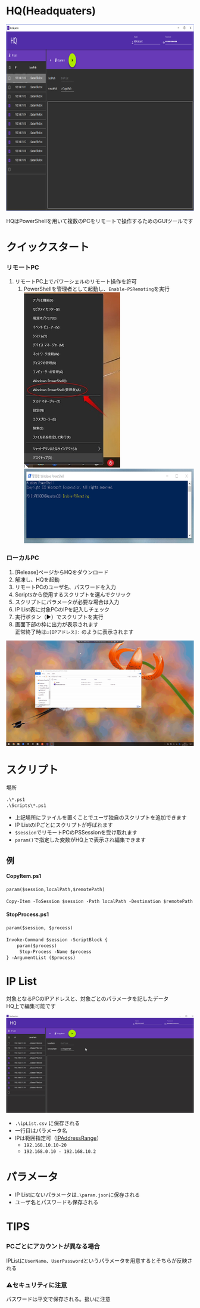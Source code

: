 # HQ(Headquaters)

<img src="Documents/top.png" height="500"/> 

HQはPowerShellを用いて複数のPCをリモートで操作するためのGUIツールです  


# クイックスタート
### リモートPC
1. リモートPC上でパワーシェルのリモート操作を許可
   1. PowerShellを管理者として起動し、`Enable-PSRemoting`を実行  
        <img src="Documents/psadmin.jpg" />
        <img src="Documents/enablePSRemoting.png" height="200"/>


### ローカルPC
1. [Release]ページからHQをダウンロード
1. 解凍し、HQを起動
1. リモートPCのユーザ名、パスワードを入力
1. Scriptsから使用するスクリプトを選んでクリック
1. スクリプトにパラメータが必要な場合は入力
1. IP List表に対象PCのIPを記入しチェック
1. 実行ボタン（▶）でスクリプトを実行
1. 画面下部の枠に出力が表示されます  
   正常終了時は`☑[IPアドレス]:` のように表示されます
  
![alt throuth](Documents/throuth.gif)
  
# スクリプト
場所
```
.\*.ps1
.\Scripts\*.ps1
```

 * 上記場所にファイルを置くことでユーザ独自のスクリプトを追加できます
 * IP ListのIPごとにスクリプトが呼ばれます
 * `$session`でリモートPCのPSSessionを受け取れます
 * `param()`で指定した変数がHQ上で表示され編集できます

## 例
#### CopyItem.ps1
 ```
param($session,localPath,$remotePath)

Copy-Item -ToSession $session -Path localPath -Destination $remotePath
```


#### StopProcess.ps1
```
param($session, $process)

Invoke-Command $session -ScriptBlock {
    param($process)
     Stop-Process -Name $process
} -ArgumentList ($process)
```

  
# IP List
対象となるPCのIPアドレスと、対象ごとのパラメータを記したデータ  
HQ上で編集可能です

![alt editIPList](Documents/editIPList.gif)

* `.\ipList.csv` に保存される
* 一行目はパラメータ名
* IPは範囲指定可（[IPAddressRange](https://github.com/jsakamoto/ipaddressrange/)）
  * `192.168.10.10-20`
  * `192.168.0.10 - 192.168.10.2`
  


# パラメータ
* IP Listにないパラメータは`.\param.json`に保存される
* ユーザ名とパスワードも保存される


# TIPS
### PCごとにアカウントが異なる場合
IPListに`UserName`、`UserPassword`というパラメータを用意するとそちらが反映される

### ⚠セキュリティに注意
パスワードは平文で保存される。扱いに注意

